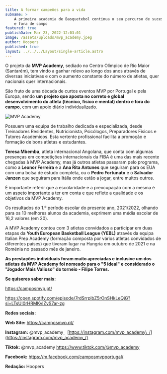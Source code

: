 ```yaml
---
title: A formar campeões para a vida
subname: >
    A primeira academia de Basquetebol continua o seu percurso de sucesso - dentro
    e fora de campo
featured: true
publishDate: Mar 23, 2022-12:03:01
image: /assets/uploads/mvp_academy.jpeg
author: Hoopers
published: true
layout: ../../../Layout/single-article.astro
---
```


O projeto da **MVP Academy**, sediado no Centro Olímpico de Rio Maior (Santarém), tem vindo a ganhar relevo ao longo dos anos através de diversas iniciativas e com o aumento constante do número de atletas, quer nacionais quer internacionais.

São fruto de uma década de curtos eventos MVP por Portugal e pela Europa, sendo **um projeto que aposta no correto e global desenvolvimento do atleta (técnico, físico e mental) dentro e fora do campo**, com um apoio diário individualizado.

![MVP Academy](/assets/uploads/mvp_03.jpeg "MVP Academy")

Possuem uma equipa de trabalho dedicada e especializada, desde Treinadores Residentes, Nutricionista, Psicólogos, Preparadores Físicos e Tutores Académicos. Esta vertente profissional facilita a promoção e formação de bons atletas e estudantes.

**Teresa Mbemba**, atleta internacional Angolana, que conta com algumas presenças em competições internacionais da FIBA é uma das mais recente chegadas à MVP Academy, mas já outros atletas passaram pelo programa, como a **Leonor Ferreira** e a **Ana Rita Antunes** que seguiram para os EUA com uma bolsa de estudo completa, ou o **Pedro Fortunato** e o **Salvador Janzen** que seguiram para Itália onde estão a jogar, entre muitos outros.

É importante referir que a escolaridade e a preocupação com a mesma é um aspeto importante a ter em conta e que reflete a qualidade e os objetivos da MVP Academy.

Os resultados do 1.º período escolar do presente ano, 2021/2022, olhando para os 10 melhores alunos da academia, exprimem uma média escolar de 16,2 valores (em 20).

A MVP Academy contou com 3 atletas convidados a participar em duas etapas da **Youth European Basketball League (YEBL)** através da equipa Italian Prep Academy (formação composta por vários atletas convidados de diferentes países) que tiveram lugar na Hungria em outubro de 2021 e na Roménia no passado mês de janeiro.

**As prestações individuais foram muito apreciadas e inclusive um dos atletas da MVP Academy foi nomeado para o "5 ideal" e considerado o "Jogador Mais Valioso" do torneio - Filipe Torres.**

**Se quiseres saber mais:**

<https://camposmvp.pt/>

<https://open.spotify.com/episode/7rdSrrplbZ5rOnSHkLeQjG?si=LTsUI0rHRMKvIZvS7ar-zg>

**Redes sociais:**

**Web Site:** <https://camposmvp.pt/>

**Instagram:** @mvp_academy_  [https://instagram.com/mvp_academy\_/](https://instagram.com/mvp_academy_/)

**Tiktok:** @mvp_academy <https://www.tiktok.com/@mvp_academy>

**Facebook:** <https://m.facebook.com/camposmvpportugal/>

**Redação:** Hoopers
